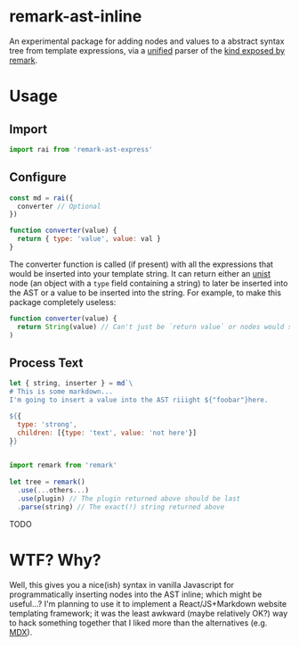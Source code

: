 # remark-ast-inline
An experimental package for adding nodes and values to a abstract syntax tree from template expressions, via a [unified](https://github.com/unifiedjs/unified) parser of the [kind exposed by remark](https://github.com/remarkjs/remark/tree/master/packages/remark-parse#extending-the-parser).

# Usage
## Import
```javascript
import rai from 'remark-ast-express'
```

## Configure
```javascript
const md = rai({
  converter // Optional
})

function converter(value) {
  return { type: 'value', value: val }
}
```

The converter function is called (if present) with all the expressions that would be inserted into your template string. It can return either an [unist](https://github.com/syntax-tree/unist) node (an object with a `type` field containing a string) to later be inserted into the AST or a value to be inserted into the string. For example, to make this package completely useless:

```javascript
function converter(value) {
  return String(value) // Can't just be `return value` or nodes would still be inserted.
)
```

## Process Text
```javascript
let { string, inserter } = md`\
# This is some markdown...
I'm going to insert a value into the AST riiight ${"foobar"}here.

${{
  type: 'strong',
  children: [{type: 'text', value: 'not here'}]
}}
`

import remark from 'remark'
 
let tree = remark()
  .use(...others...)
  .use(plugin) // The plugin returned above should be last
  .parse(string) // The exact(!) string returned above
```
TODO

# WTF? Why?
Well, this gives you a nice(ish) syntax in vanilla Javascript for programmatically inserting nodes into the AST inline; which might be useful...? I'm planning to use it to implement a React/JS+Markdown website templating framework; it was the least awkward (maybe relatively OK?) way to hack something together that I liked more than the alternatives (e.g. [MDX](https://mdxjs.com/)).
